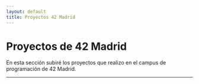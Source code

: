 ```yaml
---
layout: default
title: Proyectos 42 Madrid
---
```


# Proyectos de 42 Madrid

En esta sección subiré los proyectos que realizo en el campus de programación de 42 Madrid.

---


